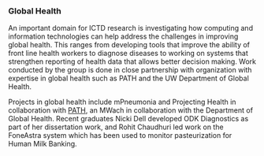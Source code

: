 ### Global Health
An important domain for ICTD research is investigating how computing and information technologies can help address the challenges in improving global health.  This ranges from developing tools that improve the ability of front line health workers to diagnose diseases to working on systems that strengthen reporting of health data that allows better decision making.  Work conducted by the group is done in close partnership with organization with expertise in global health such as PATH and the UW Department of Global Health.

Projects in global health include mPneumonia and Projecting Health in collaboration with [PATH](path.org), an MWach in collaboration with the Department of Global Health.  Recent graduates Nicki Dell developed ODK Diagnostics as part of her dissertation work, and Rohit Chaudhuri led work on the FoneAstra system which has been used to monitor pasteurization for Human Milk Banking.
